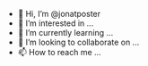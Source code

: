 - 👋 Hi, I’m @jonatposter
- 👀 I’m interested in ...
- 🌱 I’m currently learning ...
- 💞️ I’m looking to collaborate on ...
- 📫 How to reach me ...

<!---
jonatposter/jonatposter is a ✨ special ✨ repository because its `README.md` (this file) appears on your GitHub profile.
You can click the Preview link to take a look at your changes.
--->
